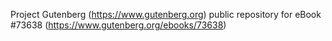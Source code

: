 Project Gutenberg (https://www.gutenberg.org) public repository for
eBook #73638 (https://www.gutenberg.org/ebooks/73638)
